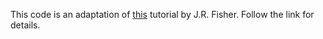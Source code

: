 This code is an adaptation of
[this](https://www.cpp.edu/~jrfisher/www/prolog_tutorial/2_1.html) tutorial by
J.R. Fisher. Follow the link for details.
